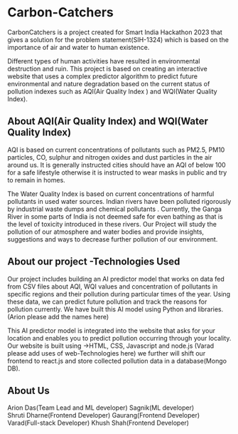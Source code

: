 
# Carbon-Catchers
CarbonCatchers is a project created for Smart India Hackathon 2023 that gives a solution for the problem statement(SIH-1324) which is based on the importance of air and water to human existence. 

Different types of human activities have resulted in environmental destruction and ruin. This project is based on creating an interactive website that uses a complex predictor algorithm to predict future environmental and nature degradation based on the current status of pollution indexes such as AQI(Air Quality Index )  and WQI(Water Quality Index).


## About AQI(Air Quality Index) and WQI(Water Quality Index)
AQI is based on current concentrations of pollutants such as PM2.5, PM10 particles, CO, sulphur and nitrogen oxides and dust particles in the air around us.
It is generally instructed cities should have an AQI of below 100 for a safe lifestyle otherwise it is instructed to wear masks in public and try to remain in homes.

The Water Quality Index is based on current concentrations of harmful pollutants in used water sources. Indian rivers have been polluted rigorously by industrial waste dumps and chemical pollutants . Currently,  the Ganga River in some parts of India is not deemed safe for even bathing as that is the level of toxicity introduced in these rivers. Our Project will study the pollution of our atmosphere and water bodies and provide insights, suggestions and ways to decrease further pollution of our environment.

## About our project -Technologies Used
Our project includes building an AI predictor model that works on data fed from CSV files about AQI, WQI values and concentration of pollutants in specific regions and their pollution during particular times of the year. Using these data, we can predict future pollution and track the reasons for pollution currently.
We have built this AI model using Python and libraries. (Arion please add the names here)

This AI predictor model is integrated into the website that asks for your location and enables you to predict pollution occurring through your locality.
Our website is built using 
->HTML, CSS, Javascript and node.js
(Varad please add uses of web-Technologies here)
we further will shift our frontend to react.js and store collected pollution data in a database(Mongo DB).
## About Us
Arion Das(Team Lead and ML developer)
Sagnik(ML developer)  
Shruti Dharne(Frontend Developer)
Gaurang(Frontend Developer) 
Varad(Full-stack Developer) 
Khush Shah(Frontend Developer)
